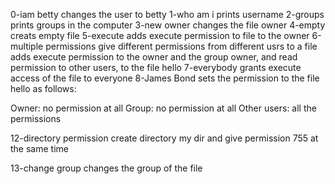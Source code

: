 0-iam betty changes the user to betty
1-who am i prints username
2-groups prints groups in the computer
3-new owner changes the file owner
4-empty creats empty file
5-execute adds execute permission to file to the owner
6-multiple permissions give different permissions from different usrs to a file  adds execute permission to the owner and the group owner, and read permission to other users, to the file hello
7-everybody grants execute access of the file to everyone
8-James Bond sets the permission to the file hello as follows:

Owner: no permission at all
Group: no permission at all
Other users: all the permissions

12-directory permission create directory my dir and give permission 755 at the same time

13-change group changes the group of the file



